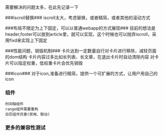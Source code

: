 需要解决的问题太多，在此先记录一下

###iscroll替换###
iscroll太大，考虑替换，或者精简，或者其他的滚动方式

###布局不限定为上下固定，可以以普通webapp的方式展现###
    目前的想法是header,footer可以放到article里，就可以实现，这个时候也可以抛弃iscroll，采用fixd来实现上下固定

###性能问题，销毁机制###
    卡片达到一定数量自行对卡片进行移除，减轻页面的dom结构
    卡片内容过多比如长列表、长文章，在退出卡片时自动清除内容
    对卡片可以指定权重，低权重卡片会优先销毁

###icon###
    对于icon,准备进行精简，提供一个可扩展的方式，让用户用自己的icon

### 组件 ###
    时间轴组件
    range组件需要重构
    日历组件完善(禁用、联动)

### 更多的兼容性测试 ###